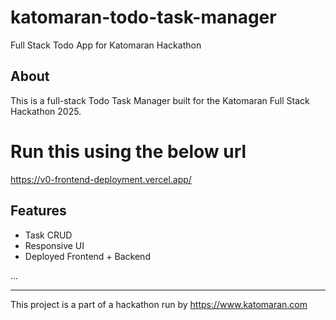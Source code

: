 # katomaran-todo-task-manager
Full Stack Todo App for Katomaran Hackathon
## About
This is a full-stack Todo Task Manager built for the Katomaran Full Stack Hackathon 2025.
# Run this using the below url
https://v0-frontend-deployment.vercel.app/

## Features
- Task CRUD
- Responsive UI
- Deployed Frontend + Backend

...

---

This project is a part of a hackathon run by https://www.katomaran.com
